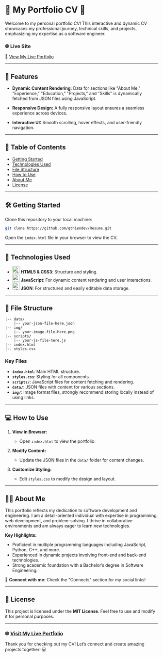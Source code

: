 # 🌟 My Portfolio CV 🌟

Welcome to my personal portfolio CV! This interactive and dynamic CV showcases my professional journey, technical skills, and projects, emphasizing my expertise as a software engineer.

### 🌐 Live Site
🔗 [View My Live Portfolio](https://qthiendev.github.io/Resume/)

---

## 🚀 Features

- **Dynamic Content Rendering:** Data for sections like "About Me," "Experience," "Education," "Projects," and "Skills" is dynamically fetched from JSON files using JavaScript.

- **Responsive Design:** A fully responsive layout ensures a seamless experience across devices.

- **Interactive UI:** Smooth scrolling, hover effects, and user-friendly navigation.

---

## 📂 Table of Contents

- [Getting Started](#getting-started)
- [Technologies Used](#technologies-used)
- [File Structure](#file-structure)
- [How to Use](#how-to-use)
- [About Me](#about-me)
- [License](#license)

---

## 🛠️ Getting Started

Clone this repository to your local machine:

```bash
git clone https://github.com/qthiendev/Resume.git
```

Open the `index.html` file in your browser to view the CV.

---

## 🧰 Technologies Used

- <img src="https://img.icons8.com/color/48/000000/html-5--v1.png" alt="HTML5" width="24" height="24"> **HTML5 & CSS3**: Structure and styling.
- <img src="https://img.icons8.com/color/48/000000/javascript--v1.png" alt="JavaScript" width="24" height="24"> **JavaScript**: For dynamic content rendering and user interactions.
- <img src="https://img.icons8.com/color/48/000000/json--v1.png" alt="JSON" width="24" height="24"> **JSON**: For structured and easily editable data storage.

---

## 📁 File Structure

```
|-- data/
    |-- your-json-file-here.json
|-- img/
    |-- your-image-file-here.png
|-- scripts/
    |-- your-js-file-here.js
|-- index.html
|-- styles.css
```

### Key Files

- **`index.html`**: Main HTML structure.
- **`styles.css`**: Styling for all components.
- **`scripts/`**: JavaScript files for content fetching and rendering.
- **`data/`**: JSON files with content for various sections.
- **`img/`**: Image format files, strongly recommend storing locally instead of using links.

---

## 💻 How to Use

1. **View in Browser:**
   - Open `index.html` to view the portfolio.

2. **Modify Content:**
   - Update the JSON files in the `data/` folder for content changes.

3. **Customize Styling:**
   - Edit `styles.css` to modify the design and layout.

---

## 👨‍💻 About Me

This portfolio reflects my dedication to software development and engineering. I am a detail-oriented individual with expertise in programming, web development, and problem-solving. I thrive in collaborative environments and am always eager to learn new technologies.

**Key Highlights:**

- Proficient in multiple programming languages including JavaScript, Python, C++, and more.
- Experienced in dynamic projects involving front-end and back-end technologies.
- Strong academic foundation with a Bachelor’s degree in Software Engineering.

📱 **Connect with me:** Check the "Connects" section for my social links!

---

## 📜 License

This project is licensed under the **MIT License**. Feel free to use and modify it for personal purposes.

---

### 🌐 [Visit My Live Portfolio](https://qthiendev.github.io/Resume/)

Thank you for checking out my CV! Let’s connect and create amazing projects together! 💻

